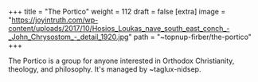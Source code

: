 
+++
title = "The Portico"
weight = 112
draft = false
[extra]
image = "https://joyintruth.com/wp-content/uploads/2017/10/Hosios_Loukas_nave_south_east_conch_-_John_Chrysostom_-_detail_1920.jpg"
path = "~topnup-firber/the-portico"
+++


The Portico is a group for anyone interested in Orthodox Christianity, theology, and philosophy. It's managed by ~taglux-nidsep.
